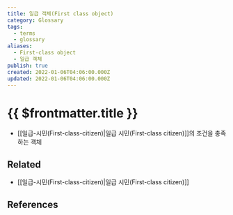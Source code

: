 ```yaml
---
title: 일급 객체(First class object)
category: Glossary
tags:
  - terms
  - glossary
aliases:
  - First-class object
  - 일급 객체
publish: true
created: 2022-01-06T04:06:00.000Z
updated: 2022-01-06T04:06:00.000Z
---
```


# {{ $frontmatter.title }}

- [[일급-시민(First-class-citizen)|일급 시민(First-class citizen)]]의 조건을 충족하는 객체

## Related

- [[일급-시민(First-class-citizen)|일급 시민(First-class citizen)]]

## References
